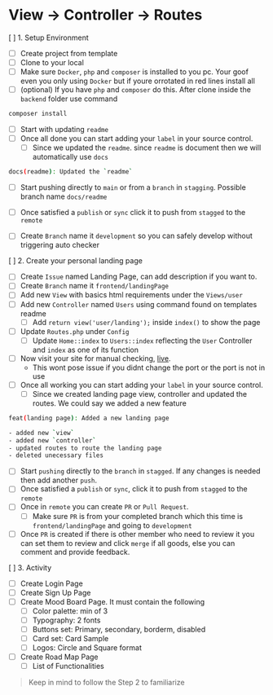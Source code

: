 # View -> Controller -> Routes

[ ] 1. Setup Environment
- [ ] Create project from template
- [ ] Clone to your local
- [ ] Make sure `Docker`, `php` and `composer` is installed to you pc. Your goof even you only using `Docker` but if youre orrotated in red lines install all
- [ ] (optional) If you have `php` and `composer` do this. After clone inside the `backend` folder use command 
```bash
composer install
```
- [ ] Start with updating `readme`
- [ ] Once all done you can start adding your `label` in your source control.
    - [ ] Since we updated the `readme`. since `readme` is document then we will automatically use `docs`
```bash
docs(readme): Updated the `readme`
```
- [ ] Start pushing directly to `main` or from a `branch` in `stagging`. Possible branch name `docs/readme`
- [ ] Once satisfied a `publish` or `sync` click it to push from `stagged` to the `remote`
- [ ] Create `Branch` name it `development` so you can safely develop without triggering auto checker


[ ] 2. Create your personal landing page
- [ ] Create `Issue` named Landing Page, can add description if you want to.
- [ ] Create `Branch` name it `frontend/landingPage`
- [ ] Add new `View` with basics html requirements under the `Views/user`
- [ ] Add new `Controller` named `Users` using command found on templates readme
    - [ ] Add `return view('user/landing');` inside `index()` to show the page
- [ ] Update `Routes.php` under `Config`
    - [ ] Update `Home::index` to `Users::index` reflecting the `User` Controller and `index` as one of its function
- [ ] Now visit your site for manual checking, [live](http://localhost:8090/).
    - This wont pose issue if you didnt change the port or the port is not in use
- [ ] Once all working you can start adding your `label` in your source control.
    - [ ] Since we created landing page view, controller and updated the routes. We could say we added a new feature
```bash
feat(landing page): Added a new landing page

- added new `view`
- added new `controller`
- updated routes to route the landing page
- deleted unecessary files
```
- [ ] Start `pushing` directly to the `branch` in `stagged`. If any changes is needed then add another `push`.
- [ ] Once satisfied a `publish` or `sync`, click it to push from `stagged` to the `remote`
- [ ] Once in `remote` you can create `PR` or `Pull Request`.
    - [ ] Make sure `PR` is from your completed branch which this time is `frontend/landingPage` and going to `development`
- [ ] Once `PR` is created if there is other member who need to review it you can set them to review and click `merge` if all goods, else you can comment and provide feedback.

[ ] 3. Activity
- [ ] Create Login Page
- [ ] Create Sign Up Page
- [ ] Create Mood Board Page. It must contain the following
    - [ ] Color palette: min of 3
    - [ ] Typography: 2 fonts
    - [ ] Buttons set: Primary, secondary, borderm, disabled
    - [ ] Card set: Card Sample
    - [ ] Logos: Circle and Square format
- [ ] Create Road Map Page
    - [ ] List of Functionalities
> Keep in mind to follow the Step 2 to familiarize
